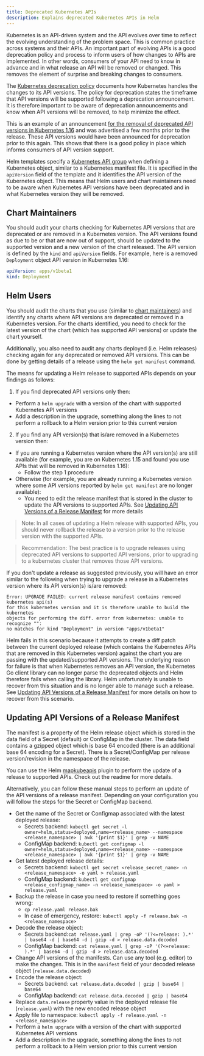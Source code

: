 ```yaml
---
title: Deprecated Kubernetes APIs
description: Explains deprecated Kubernetes APIs in Helm
---
```


Kubernetes is an API-driven system and the API evolves over time to reflect the
evolving understanding of the problem space. This is common practice across
systems and their APIs. An important part of evolving APIs is a good deprecation
policy and process to inform users of how changes to APIs are implemented. In
other words, consumers of your API need to know in advance and in what release
an API will be removed or changed. This removes the element of surprise and
breaking changes to consumers.

The [Kubernetes deprecation
policy](https://kubernetes.io/docs/reference/using-api/deprecation-policy/)
documents how Kubernetes handles the changes to its API versions. The policy for
deprecation states the timeframe that API versions will be supported following a
deprecation announcement. It is therefore important to be aware of deprecation
announcements and know when API versions will be removed, to help minimize the
effect.

This is an example of an announcement [for the removal of deprecated API
versions in Kubernetes
1.16](https://kubernetes.io/blog/2019/07/18/api-deprecations-in-1-16/) and was
advertised a few months prior to the release. These API versions would have been
announced for deprecation prior to this again. This shows that there is a good
policy in place which informs consumers of API version support.

Helm templates specify a [Kubernetes API
group](https://kubernetes.io/docs/concepts/overview/kubernetes-api/#api-groups)
when defining a Kubernetes object, similar to a Kubernetes manifest file. It is
specified in the `apiVersion` field of the template and it identifies the API
version of the Kubernetes object. This means that Helm users and chart
maintainers need to be aware when Kubernetes API versions have been deprecated
and in what Kubernetes version they will be removed.

## Chart Maintainers

You should audit your charts checking for Kubernetes API versions that are
deprecated or are removed in a Kubernetes version. The API versions found as due
to be or that are now out of support, should be updated to the supported version
and a new version of the chart released. The API version is defined by the
`kind` and `apiVersion` fields. For example, here is a removed `Deployment`
object API version in Kubernetes 1.16:

```yaml
apiVersion: apps/v1beta1
kind: Deployment
```

## Helm Users

You should audit the charts that you use (similar to [chart
maintainers](#chart-maintainers)) and identify any charts where API versions are
deprecated or removed in a Kubernetes version. For the charts identified, you
need to check for the latest version of the chart (which has supported API
versions) or update the chart yourself.

Additionally, you also need to audit any charts deployed (i.e. Helm releases)
checking again for any deprecated or removed API versions. This can be done by
getting details of a release using the `helm get manifest` command.

The means for updating a Helm release to supported APIs depends on your findings
as follows:

1. If you find deprecated API versions only then:
  - Perform a `helm upgrade` with a version of the chart with supported
    Kubernetes API versions
  - Add a description in the upgrade, something along the lines to not perform a
    rollback to a Helm version prior to this current version
2.  If you find any API version(s) that is/are removed in a Kubernetes version
    then:
  - If you are running a Kubernetes version where the API version(s) are still
    available (for example, you are on Kubernetes 1.15 and found you use APIs
    that will be removed in Kubernetes 1.16):
    - Follow the step 1 procedure
  - Otherwise (for example, you are already running a Kubernetes version where
    some API versions reported by `helm get manifest` are no longer available):
    - You need to edit the release manifest that is stored in the cluster to
      update the API versions to supported APIs. See [Updating API Versions of a
      Release Manifest](#updating-api-versions-of-a-release-manifest) for more
      details

> Note: In all cases of updating a Helm release with supported APIs, you should
never rollback the release to a version prior to the release version with the
supported APIs.

> Recommendation: The best practice is to upgrade releases using deprecated API
versions to supported API versions, prior to upgrading to a kubernetes cluster
that removes those API versions.

If you don't update a release as suggested previously, you will have an error
similar to the following when trying to upgrade a release in a Kubernetes
version where its API version(s) is/are removed:

```
Error: UPGRADE FAILED: current release manifest contains removed kubernetes api(s)
for this kubernetes version and it is therefore unable to build the kubernetes
objects for performing the diff. error from kubernetes: unable to recognize "":
no matches for kind "Deployment" in version "apps/v1beta1"
```

Helm fails in this scenario because it attempts to create a diff patch between
the current deployed release (which contains the Kubernetes APIs that are
removed in this Kubernetes version) against the chart you are passing with the
updated/supported API versions. The underlying reason for failure is that when
Kubernetes removes an API version, the Kubernetes Go client library can no
longer parse the deprecated objects and Helm therefore fails when calling the
library. Helm unfortunately is unable to recover from this situation and is no
longer able to manage such a release. See [Updating API Versions of a Release
Manifest](#updating-api-versions-of-a-release-manifest) for more details on how
to recover from this scenario.

## Updating API Versions of a Release Manifest

The manifest is a property of the Helm release object which is stored in the
data field of a Secret (default) or ConfigMap in the cluster. The data field
contains a gzipped object which is base 64 encoded (there is an additional base
64 encoding for a Secret). There is a Secret/ConfigMap per release
version/revision in the namespace of the release.

You can use the Helm [mapkubeapis](https://github.com/helm/helm-mapkubeapis)
plugin to perform the update of a release to supported APIs. Check out the
readme for more details.

Alternatively, you can follow these manual steps to perform an update of the API
versions of a release manifest. Depending on your configuration you will follow
the steps for the Secret or ConfigMap backend.

- Get the name of the Secret or Configmap associated with the latest deployed
  release:
  - Secrets backend: `kubectl get secret -l
    owner=helm,status=deployed,name=<release_name> --namespace
    <release_namespace> | awk '{print $1}' | grep -v NAME`
  - ConfigMap backend: `kubectl get configmap -l
    owner=helm,status=deployed,name=<release_name> --namespace
    <release_namespace> | awk '{print $1}' | grep -v NAME`
- Get latest deployed release details:
  - Secrets backend: `kubectl get secret <release_secret_name> -n
    <release_namespace> -o yaml > release.yaml`
  - ConfigMap backend: `kubectl get configmap <release_configmap_name> -n
    <release_namespace> -o yaml > release.yaml`
- Backup the release in case you need to restore if something goes wrong:
  - `cp release.yaml release.bak`
  - In case of emergency, restore: `kubectl apply -f release.bak -n
    <release_namespace>`
- Decode the release object:
  - Secrets backend:`cat release.yaml | grep -oP '(?<=release: ).*' | base64 -d
    | base64 -d | gzip -d > release.data.decoded`
  - ConfigMap backend: `cat release.yaml | grep -oP '(?<=release: ).*' | base64
    -d | gzip -d > release.data.decoded`
- Change API versions of the manifests. Can use any tool (e.g. editor) to make
  the changes. This is in the `manifest` field of your decoded release object
  (`release.data.decoded`)
- Encode the release object:
  - Secrets backend: `cat release.data.decoded | gzip | base64 | base64`
  - ConfigMap backend: `cat release.data.decoded | gzip | base64`
- Replace `data.release` property value in the deployed release file
  (`release.yaml`) with the new encoded release object
- Apply file to namespace: `kubectl apply -f release.yaml -n
  <release_namespace>`
- Perform a `helm upgrade` with a version of the chart with supported Kubernetes
  API versions
- Add a description in the upgrade, something along the lines to not perform a
  rollback to a Helm version prior to this current version
